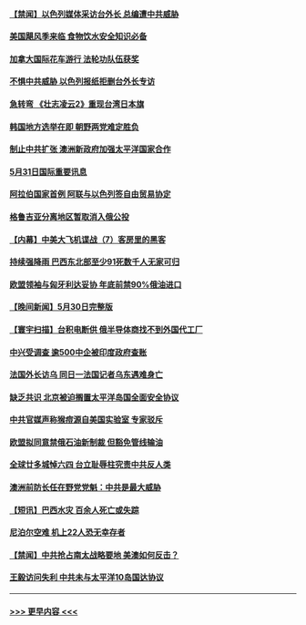 #### [【禁闻】以色列媒体采访台外长 总编遭中共威胁](../pages/prog202/a103443226.md?t=06010050) 
#### [美国飓风季来临 食物饮水安全知识必备](../pages/prog202/a103443028.md?t=06010050) 
#### [加拿大国际花车游行 法轮功队伍获奖](../pages/prog202/a103442983.md?t=06010050) 
#### [不惧中共威胁 以色列报纸拒删台外长专访](../pages/prog202/a103443012.md?t=06010050) 
#### [急转弯 《壮志凌云2》重现台湾日本旗](../pages/prog202/a103443001.md?t=06010050) 
#### [韩国地方选举在即 朝野两党难定胜负](../pages/prog202/a103442979.md?t=06010050) 
#### [制止中共扩张 澳洲新政府加强太平洋国家合作](../pages/prog202/a103442977.md?t=06010050) 
#### [5月31日国际重要讯息](../pages/prog202/a103442975.md?t=06010050) 
#### [阿拉伯国家首例 阿联与以色列签自由贸易协定](../pages/prog202/a103442938.md?t=06010050) 
#### [格鲁吉亚分离地区暂取消入俄公投](../pages/prog202/a103442853.md?t=06010050) 
#### [【内幕】中美大飞机谍战（7）客房里的黑客](../pages/prog202/a103442863.md?t=06010050) 
#### [持续强降雨 巴西东北部至少91死数千人无家可归](../pages/prog202/a103442842.md?t=06010050) 
#### [欧盟领袖与匈牙利达妥协 年底前禁90%俄油进口](../pages/prog202/a103442799.md?t=06010050) 
#### [【晚间新闻】5月30日完整版](../pages/prog202/a103442615.md?t=06010050) 
#### [【寰宇扫描】台积电断供 俄半导体商找不到外国代工厂](../pages/prog202/a103442630.md?t=06010050) 
#### [中兴受调查 逾500中企被印度政府查账](../pages/prog202/a103442544.md?t=06010050) 
#### [法国外长访乌 同日一法国记者乌东遇难身亡](../pages/prog202/a103442549.md?t=06010050) 
#### [缺乏共识 北京被迫搁置太平洋岛国全面安全协议](../pages/prog202/a103442444.md?t=06010050) 
#### [中共官媒声称猴痘源自美国实验室 专家驳斥](../pages/prog202/a103442407.md?t=06010050) 
#### [欧盟拟同意禁俄石油新制裁 但豁免管线输油](../pages/prog202/a103442346.md?t=06010050) 
#### [全球廿多城悼六四 台立耻辱柱究责中共反人类](../pages/prog202/a103442358.md?t=06010050) 
#### [澳洲前防长任在野党党魁：中共是最大威胁](../pages/prog202/a103442344.md?t=06010050) 
#### [【短讯】巴西水灾 百余人死亡或失踪](../pages/prog202/a103442339.md?t=06010050) 
#### [尼泊尔空难 机上22人恐无幸存者](../pages/prog202/a103442337.md?t=06010050) 
#### [【禁闻】中共抢占南太战略要地 美澳如何反击？](../pages/prog202/a103442273.md?t=06010050) 
#### [王毅访问失利 中共未与太平洋10岛国达协议](../pages/prog202/a103442225.md?t=06010050) 

----
#### [ >>> 更早内容 <<< ](../indexes/prog202-earlier.md)
